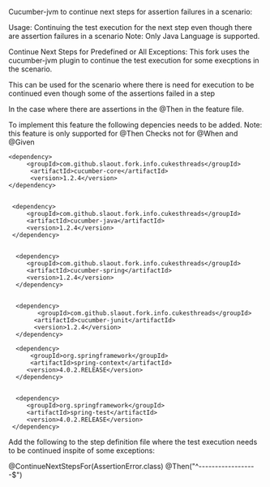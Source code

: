 Cucumber-jvm to continue next steps for assertion failures in a scenario: 

Usage:
Continuing the test execution for the next step even though there are assertion failures in a scenario
Note: Only Java Language is supported.

Continue Next Steps for Predefined or All Exceptions:
This fork uses the cucumber-jvm plugin to continue the test execution for some execptions in the scenario.

This can be used for the scenario where there is need for execution to be continued even though some of the assertions failed in a step

In the case where there are assertions in the @Then in the feature file.

To implement this feature the following depencies needs to be added.
Note: this feature is only supported for @Then Checks not for @When and @Given



    <dependency>
         <groupId>com.github.slaout.fork.info.cukesthreads</groupId>
          <artifactId>cucumber-core</artifactId>
          <version>1.2.4</version>
    </dependency>


     <dependency>
         <groupId>com.github.slaout.fork.info.cukesthreads</groupId>
         <artifactId>cucumber-java</artifactId>
         <version>1.2.4</version>
     </dependency>


      <dependency>
         <groupId>com.github.slaout.fork.info.cukesthreads</groupId>
         <artifactId>cucumber-spring</artifactId>
         <version>1.2.4</version>
      </dependency>


      <dependency>
            <groupId>com.github.slaout.fork.info.cukesthreads</groupId>
           <artifactId>cucumber-junit</artifactId>
           <version>1.2.4</version>
      </dependency>

      <dependency>
          <groupId>org.springframework</groupId>
          <artifactId>spring-context</artifactId>
         <version>4.0.2.RELEASE</version>
      </dependency>


      <dependency>
         <groupId>org.springframework</groupId>
         <artifactId>spring-test</artifactId>
         <version>4.0.2.RELEASE</version>
     </dependency>


Add the following to the step definition file where the test execution needs to be continued inspite of some exceptions:

   @ContinueNextStepsFor(AssertionError.class)
   @Then("^------------------$")





